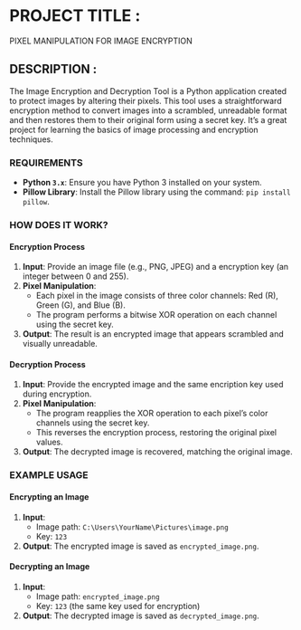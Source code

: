 # **PROJECT TITLE :**

PIXEL MANIPULATION FOR IMAGE ENCRYPTION

## **DESCRIPTION :**

The Image Encryption and Decryption Tool is a Python application created to protect images by altering their pixels. This tool uses a straightforward encryption method to convert images into a scrambled, unreadable format and then restores them to their original form using a secret key. It’s a great project for learning the basics of image processing and encryption techniques.

### REQUIREMENTS
- **Python `3.x`**: Ensure you have Python 3 installed on your system.
- **Pillow Library**: Install the Pillow library using the command: `pip install pillow`.

### HOW DOES IT WORK?

#### **Encryption Process**
1. **Input**: Provide an image file (e.g., PNG, JPEG) and a encryption key (an integer between 0 and 255).
2. **Pixel Manipulation**:
   - Each pixel in the image consists of three color channels: Red (R), Green (G), and Blue (B).
   - The program performs a bitwise XOR operation on each channel using the secret key.
3. **Output**: The result is an encrypted image that appears scrambled and visually unreadable.

#### **Decryption Process**
1. **Input**: Provide the encrypted image and the same encription key used during encryption.
2. **Pixel Manipulation**:
   - The program reapplies the XOR operation to each pixel’s color channels using the secret key.
   - This reverses the encryption process, restoring the original pixel values.
3. **Output**: The decrypted image is recovered, matching the original image.

### EXAMPLE USAGE

#### **Encrypting an Image**
1. **Input**:
   - Image path: `C:\Users\YourName\Pictures\image.png`
   - Key: `123`
2. **Output**: The encrypted image is saved as `encrypted_image.png`.

#### **Decrypting an Image**
1. **Input**:
   - Image path: `encrypted_image.png`
   - Key: `123` (the same key used for encryption)
2. **Output**: The decrypted image is saved as `decrypted_image.png`.
